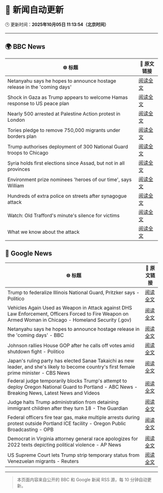 # 🧠 新闻自动更新

🕒 更新时间：**2025年10月05日 11:13:54（北京时间）**

---

## 🌍 BBC News

| 🌐 标题 | 🔗 原文链接 |
|--------|-------------|
| Netanyahu says he hopes to announce hostage release in the 'coming days' | [阅读全文](https://www.bbc.com/news/articles/c5yqv4lz0geo?at_medium=RSS&at_campaign=rss) |
| Shock in Gaza as Trump appears to welcome Hamas response to US peace plan | [阅读全文](https://www.bbc.com/news/articles/c15k199j1x3o?at_medium=RSS&at_campaign=rss) |
| Nearly 500 arrested at Palestine Action protest in London | [阅读全文](https://www.bbc.com/news/articles/ceq2e9x19g8o?at_medium=RSS&at_campaign=rss) |
| Tories pledge to remove 750,000 migrants under borders plan | [阅读全文](https://www.bbc.com/news/articles/c708g5x2yqzo?at_medium=RSS&at_campaign=rss) |
| Trump authorises deployment of 300 National Guard troops to Chicago | [阅读全文](https://www.bbc.com/news/articles/c2dnk0ee6pyo?at_medium=RSS&at_campaign=rss) |
| Syria holds first elections since Assad, but not in all provinces | [阅读全文](https://www.bbc.com/news/articles/czrpx1vvr45o?at_medium=RSS&at_campaign=rss) |
| Environment prize nominees 'heroes of our time', says William | [阅读全文](https://www.bbc.com/news/articles/cz08591znr8o?at_medium=RSS&at_campaign=rss) |
| Hundreds of extra police on streets after synagogue attack | [阅读全文](https://www.bbc.com/news/articles/crkj50gd217o?at_medium=RSS&at_campaign=rss) |
| Watch: Old Trafford's minute's silence for victims | [阅读全文](https://www.bbc.com/news/videos/c89dnyz95k0o?at_medium=RSS&at_campaign=rss) |
| What we know about the attack | [阅读全文](https://www.bbc.com/news/articles/cd63p1djgd7o?at_medium=RSS&at_campaign=rss) |

## 📰 Google News

| 🌐 标题 | 🔗 原文链接 |
|--------|-------------|
| Trump to federalize Illinois National Guard, Pritzker says - Politico | [阅读全文](https://news.google.com/rss/articles/CBMihgFBVV95cUxQNWxPQTBCWjRMSEhTNUtHd3hCV2s0YTBtRXlIVV9Ybzd2bnVmZFVxQzF6VHB5eTBzOE1JaVNVYWxfenlaOU41eldkMzJTUHNyYkpPQ3BpTnRrNDRtMXpPNldOMFlVWjMzYWFqNnlfclJkT2RJMWRRM1c3LVBjRG5QYVFSQ0Z0QQ?oc=5) |
| Vehicles Again Used as Weapon in Attack against DHS Law Enforcement, Officers Forced to Fire Weapon on Armed Woman in Chicago - Homeland Security (.gov) | [阅读全文](https://news.google.com/rss/articles/CBMiugFBVV95cUxNMkpmOHZVNHVIWGhidS1PendnQXFmaGR5cWhacF9WZE5KV0czWmdUdmFYb19lSW5fYkVDOTdUbWJHRU5rVVRGbEZuMzZDdXhVeU5XajBjSlpvR08zZEtxQ1ZLN1dqYkxIc2RYQ3liRHFsek5GY0x1bmNUb0pGRnAzUnU0ejlSS2tocmQ3RXlPcEpOMGNCZVVTMDZPSXJIeEt6SjhNdS10X0c3OFZzQVgzUERKdXEwMlFiT1E?oc=5) |
| Netanyahu says he hopes to announce hostage release in the 'coming days' - BBC | [阅读全文](https://news.google.com/rss/articles/CBMiWkFVX3lxTFBhOURQQjBhMGZKc1AyaWw5b1VhdVJaUzZWbXBUNFI1dDFweEExZk8ydHBzZHJhNmdfR2VKZHRqVVVRREpaZGE1a005RFlWUVJDYnRQZlpLUXRqdw?oc=5) |
| Johnson rallies House GOP after he calls off votes amid shutdown fight - Politico | [阅读全文](https://news.google.com/rss/articles/CBMigwFBVV95cUxOU0U3d1VFTU1PUzd0SG9zVmZ3VkJmYU9HNWd2R1VXMUV4N2FqcTl4UWxCZ2R6cTFvWGlfWVhfaldoMW5Da1dXYXFzamlma1oxd0JCeXNJUlpuT19PYnYzWHA0VFhaVW1kQmRQWGg2Wjh3Mm1MTUNKZUp3dmhkTF9HcWZMRQ?oc=5) |
| Japan's ruling party has elected Sanae Takaichi as new leader, and she's likely to become country's first female prime minister - CBS News | [阅读全文](https://news.google.com/rss/articles/CBMijgFBVV95cUxOQ1g2VEVVOUJ1SzRKZW1MWW16MzlWQTNNREU2d3RxX0lITnFNd1dLZThWdF96OWdPa2ZpbEhHdl9WR2hYR1V6YnNwaklSWDR0N0RmeFFfeG9ocE5YYzVTSVJVYkZlWlpGZ3FfdExMa1VHZVRPcHN5TDRHdFV6ZkpXNHA4QVZvQ25BdFNNclJn0gGTAUFVX3lxTE4xQ1AyRVQ5a3l0RG1NdTNSU3cwMWgwVzZ6MXVrOVhaUDNEekgyZjlNN1RVSW5NSXdtalUxa0w0RFpFQWZUVk5IZzBudlFSbE00NVdWTWRKSk5IQl9sQmZaaWw2cHhrTUxyOXZ5UEc5VG02a3NjdWNjbjYyN1FDSTNQVzduUjRnNEVFWFF3dElqM01ocw?oc=5) |
| Federal judge temporarily blocks Trump's attempt to deploy Oregon National Guard to Portland - ABC News - Breaking News, Latest News and Videos | [阅读全文](https://news.google.com/rss/articles/CBMiqgFBVV95cUxQWkdmcnVWTEdTZ0hvX041Y1ZfMm5EdUwxV3BtV1p4anZSRkVTdml0M3hPekZkOUlISHRrMGxtVDNYMUk0bmVzQzc1X2dQUWtaNURaSGUzc2NCYnBIRkE2bS1SSFFnSlgzRnpBbGRHc0RvYk9rS1U0TDdOcExUX1VUd1k3Q1hwZG9HaVhNQjdQZkpyUWVNUDQ3OXBBZ0NyaE5QbzdhZzkyUUUwd9IBrwFBVV95cUxNWVBHT01HZTlwaVhtOUdnc1RlR2hBdkJvakMwaFJldmhFeWRjTDVFNVNidlBBUEphQWcybzljekhCazFOOWVaTF9XNHFEZVdlV01IVjBmQVRjTm9neXc5cGpLMWU5RHBpM2NLTklRNUp3aEMwbFUwSE1IMWJ4MWFBTEdvYnFWWlEwVWtEZmQ1eDJKSW5WYTluaEhqV3lVNElFYndTdDZ0cExWTVpEdVpz?oc=5) |
| Judge halts Trump administration from detaining immigrant children after they turn 18 - The Guardian | [阅读全文](https://news.google.com/rss/articles/CBMikAFBVV95cUxOMmswbFRCNDFHbU56blQzbUpEcHJkZ1I5dUFBbzlHQWhhQUwxTjUwYjF3czE5SFlWRlBIamx4bGhQeHJWbmpUODJsRTg5RUtZZDg4REtWS3EtZV9BaUh3S1JUZ2paZ0thSWdyU2dnOWZCU1dmMGh4RHZXSHZZNWRTRThGcjlRZWJ4Ml9pT25rbXc?oc=5) |
| Federal officers fire tear gas, make multiple arrests during protest outside Portland ICE facility - Oregon Public Broadcasting - OPB | [阅读全文](https://news.google.com/rss/articles/CBMieEFVX3lxTFB5eFpib0JSeHJRSFJ2SGdnMlN6RnFsU1RKSmx2Q1d5SXJsOE5acEc2Y1dRdWFRQm1EWFRlNmZWWFo3VzhDMFpzM2ZBdlBOTXJsRlA5VGxWSWREeVV6VWZOUlYwVmNJcktMZjc4WHdZUXoxb0ZvWG5wWA?oc=5) |
| Democrat in Virginia attorney general race apologizes for 2022 texts depicting political violence - AP News | [阅读全文](https://news.google.com/rss/articles/CBMilAFBVV95cUxOaWMwa09LSzN0R3BHQkVuVVJCSS1NQlNvejJBSEtfdGJqNnd0XzNGMHVpME9BV2pJZHFhb2VXbVAwMV9DTDlOXzJ3LWJQd09GZkZVUGhBbWpZSUZuUEJPMGZlUlZleEVCQmNTNXVNeVJOWVlmTEwwTTlVQXBJUU9RemFlRmR2RVBBUVQtb0tlN3hmSjFl?oc=5) |
| US Supreme Court lets Trump strip temporary status from Venezuelan migrants - Reuters | [阅读全文](https://news.google.com/rss/articles/CBMisgFBVV95cUxQbm5XeGpHWU1FWDlNS19ab0ZvS21xTXN1X290ZDlmUDB5LUhzRXdZeFhwZHdQWHdiTUpjbXlSakVvQzNzTHA3RnRnWG9ONHQ1Ylh3MWR0QnhicHR6TmNsbl9rZnBYc1lONmRxd3VqTXNNZDQ4YUVqcWxMdjNnWkx6Q28xeHZjN1Q4UWh6QjBMVlBrYzlMbFM1eVVwb2ZEby1rS3Ytc0Nhdm95eUEyLWtWNjZB?oc=5) |

---
> 本页面内容来自公开的 BBC 和 Google 新闻 RSS 源，每 10 分钟自动更新。